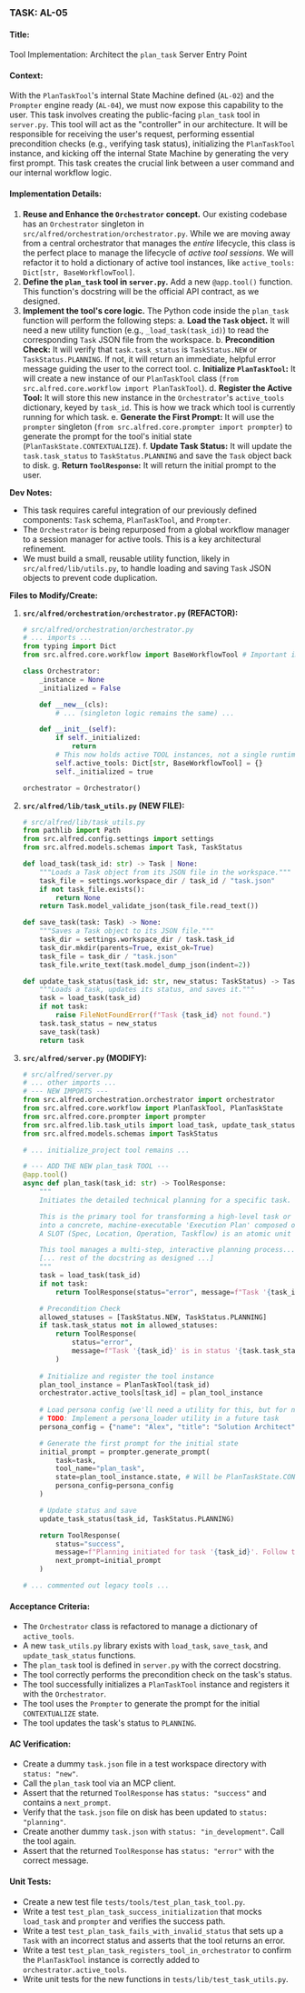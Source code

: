 ### **TASK: AL-05**

#### **Title:**
Tool Implementation: Architect the `plan_task` Server Entry Point

#### **Context:**
With the `PlanTaskTool`'s internal State Machine defined (`AL-02`) and the `Prompter` engine ready (`AL-04`), we must now expose this capability to the user. This task involves creating the public-facing `plan_task` tool in `server.py`. This tool will act as the "controller" in our architecture. It will be responsible for receiving the user's request, performing essential precondition checks (e.g., verifying task status), initializing the `PlanTaskTool` instance, and kicking off the internal State Machine by generating the very first prompt. This task creates the crucial link between a user command and our internal workflow logic.

#### **Implementation Details:**
1.  **Reuse and Enhance the `Orchestrator` concept.** Our existing codebase has an `Orchestrator` singleton in `src/alfred/orchestration/orchestrator.py`. While we are moving away from a central orchestrator that manages the *entire* lifecycle, this class is the perfect place to manage the lifecycle of *active tool sessions*. We will refactor it to hold a dictionary of active tool instances, like `active_tools: Dict[str, BaseWorkflowTool]`.
2.  **Define the `plan_task` tool in `server.py`.** Add a new `@app.tool()` function. This function's docstring will be the official API contract, as we designed.
3.  **Implement the tool's core logic.** The Python code inside the `plan_task` function will perform the following steps:
    a.  **Load the `Task` object.** It will need a new utility function (e.g., `_load_task(task_id)`) to read the corresponding `Task` JSON file from the workspace.
    b.  **Precondition Check:** It will verify that `task.task_status` is `TaskStatus.NEW` or `TaskStatus.PLANNING`. If not, it will return an immediate, helpful error message guiding the user to the correct tool.
    c.  **Initialize `PlanTaskTool`:** It will create a new instance of our `PlanTaskTool` class (`from src.alfred.core.workflow import PlanTaskTool`).
    d.  **Register the Active Tool:** It will store this new instance in the `Orchestrator`'s `active_tools` dictionary, keyed by `task_id`. This is how we track which tool is currently running for which task.
    e.  **Generate the First Prompt:** It will use the `prompter` singleton (`from src.alfred.core.prompter import prompter`) to generate the prompt for the tool's initial state (`PlanTaskState.CONTEXTUALIZE`).
    f.  **Update Task Status:** It will update the `task.task_status` to `TaskStatus.PLANNING` and save the `Task` object back to disk.
    g.  **Return `ToolResponse`:** It will return the initial prompt to the user.

**Dev Notes:**
*   This task requires careful integration of our previously defined components: `Task` schema, `PlanTaskTool`, and `Prompter`.
*   The `Orchestrator` is being repurposed from a global workflow manager to a session manager for active tools. This is a key architectural refinement.
*   We must build a small, reusable utility function, likely in `src/alfred/lib/utils.py`, to handle loading and saving `Task` JSON objects to prevent code duplication.

**Files to Modify/Create:**

1.  **`src/alfred/orchestration/orchestrator.py` (REFACTOR):**
    ```python
    # src/alfred/orchestration/orchestrator.py
    # ... imports ...
    from typing import Dict
    from src.alfred.core.workflow import BaseWorkflowTool # Important import

    class Orchestrator:
        _instance = None
        _initialized = False

        def __new__(cls):
            # ... (singleton logic remains the same) ...

        def __init__(self):
            if self._initialized:
                return
            # This now holds active TOOL instances, not a single runtime
            self.active_tools: Dict[str, BaseWorkflowTool] = {} 
            self._initialized = true

    orchestrator = Orchestrator()
    ```

2.  **`src/alfred/lib/task_utils.py` (NEW FILE):**
    ```python
    # src/alfred/lib/task_utils.py
    from pathlib import Path
    from src.alfred.config.settings import settings
    from src.alfred.models.schemas import Task, TaskStatus

    def load_task(task_id: str) -> Task | None:
        """Loads a Task object from its JSON file in the workspace."""
        task_file = settings.workspace_dir / task_id / "task.json"
        if not task_file.exists():
            return None
        return Task.model_validate_json(task_file.read_text())

    def save_task(task: Task) -> None:
        """Saves a Task object to its JSON file."""
        task_dir = settings.workspace_dir / task.task_id
        task_dir.mkdir(parents=True, exist_ok=True)
        task_file = task_dir / "task.json"
        task_file.write_text(task.model_dump_json(indent=2))

    def update_task_status(task_id: str, new_status: TaskStatus) -> Task:
        """Loads a task, updates its status, and saves it."""
        task = load_task(task_id)
        if not task:
            raise FileNotFoundError(f"Task {task_id} not found.")
        task.task_status = new_status
        save_task(task)
        return task
    ```

3.  **`src/alfred/server.py` (MODIFY):**
    ```python
    # src/alfred/server.py
    # ... other imports ...
    # --- NEW IMPORTS ---
    from src.alfred.orchestration.orchestrator import orchestrator
    from src.alfred.core.workflow import PlanTaskTool, PlanTaskState
    from src.alfred.core.prompter import prompter
    from src.alfred.lib.task_utils import load_task, update_task_status
    from src.alfred.models.schemas import TaskStatus
    
    # ... initialize_project tool remains ...

    # --- ADD THE NEW plan_task TOOL ---
    @app.tool()
    async def plan_task(task_id: str) -> ToolResponse:
        """
        Initiates the detailed technical planning for a specific task.

        This is the primary tool for transforming a high-level task or user story
        into a concrete, machine-executable 'Execution Plan' composed of SLOTs.
        A SLOT (Spec, Location, Operation, Taskflow) is an atomic unit of work.

        This tool manages a multi-step, interactive planning process...
        [... rest of the docstring as designed ...]
        """
        task = load_task(task_id)
        if not task:
            return ToolResponse(status="error", message=f"Task '{task_id}' not found.")

        # Precondition Check
        allowed_statuses = [TaskStatus.NEW, TaskStatus.PLANNING]
        if task.task_status not in allowed_statuses:
            return ToolResponse(
                status="error",
                message=f"Task '{task_id}' is in status '{task.task_status.value}'. Cannot start planning. It must be in 'new' or 'planning' state."
            )
        
        # Initialize and register the tool instance
        plan_tool_instance = PlanTaskTool(task_id)
        orchestrator.active_tools[task_id] = plan_tool_instance
        
        # Load persona config (we'll need a utility for this, but for now, mock it)
        # TODO: Implement a persona_loader utility in a future task
        persona_config = {"name": "Alex", "title": "Solution Architect"}

        # Generate the first prompt for the initial state
        initial_prompt = prompter.generate_prompt(
            task=task,
            tool_name="plan_task",
            state=plan_tool_instance.state, # Will be PlanTaskState.CONTEXTUALIZE
            persona_config=persona_config
        )

        # Update status and save
        update_task_status(task_id, TaskStatus.PLANNING)

        return ToolResponse(
            status="success",
            message=f"Planning initiated for task '{task_id}'. Follow the instructions to proceed.",
            next_prompt=initial_prompt
        )

    # ... commented out legacy tools ...
    ```

#### **Acceptance Criteria:**
*   The `Orchestrator` class is refactored to manage a dictionary of `active_tools`.
*   A new `task_utils.py` library exists with `load_task`, `save_task`, and `update_task_status` functions.
*   The `plan_task` tool is defined in `server.py` with the correct docstring.
*   The tool correctly performs the precondition check on the task's status.
*   The tool successfully initializes a `PlanTaskTool` instance and registers it with the `Orchestrator`.
*   The tool uses the `Prompter` to generate the prompt for the initial `CONTEXTUALIZE` state.
*   The tool updates the task's status to `PLANNING`.

#### **AC Verification:**
*   Create a dummy `task.json` file in a test workspace directory with `status: "new"`.
*   Call the `plan_task` tool via an MCP client.
*   Assert that the returned `ToolResponse` has `status: "success"` and contains a `next_prompt`.
*   Verify that the `task.json` file on disk has been updated to `status: "planning"`.
*   Create another dummy `task.json` with `status: "in_development"`. Call the tool again.
*   Assert that the returned `ToolResponse` has `status: "error"` with the correct message.

#### **Unit Tests:**
*   Create a new test file `tests/tools/test_plan_task_tool.py`.
*   Write a test `test_plan_task_success_initialization` that mocks `load_task` and `prompter` and verifies the success path.
*   Write a test `test_plan_task_fails_with_invalid_status` that sets up a `Task` with an incorrect status and asserts that the tool returns an error.
*   Write a test `test_plan_task_registers_tool_in_orchestrator` to confirm the `PlanTaskTool` instance is correctly added to `orchestrator.active_tools`.
*   Write unit tests for the new functions in `tests/lib/test_task_utils.py`.